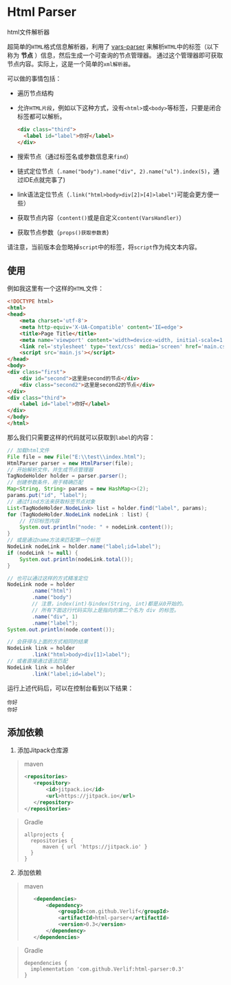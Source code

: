 # Html Parser

html文件解析器

超简单的`HTML`格式信息解析器，利用了 [vars-parser](https://github.com/Verlif/vars-parser/) 来解析`HTML`中的标签（以下称为 __节点__ ）信息，然后生成一个可查询的节点管理器。
通过这个管理器即可获取节点内容。实际上，这是一个简单的`xml解析器`。

可以做的事情包括：

* 遍历节点结构
* 允许`HTML片段`，例如以下这种方式，没有`<html>`或`<body>`等标签，只要是闭合标签都可以解析。

  ```html
  <div class="third">
    <label id="label">你好</label>
  </div>
  ```

* 搜索节点（通过标签名或参数信息来`find`）
* 链式定位节点（`.name("body").name("div", 2).name("ul").index(5)`，通过IDE点就完事了)
* link语法定位节点（`.link("html>body>div[2]>[4]>label")`可能会更方便一些）
* 获取节点内容（`content()`或是自定义`content(VarsHandler)`）
* 获取节点参数（`props()获取参数表`)

请注意，当前版本会忽略掉`script`中的标签，将`script`作为纯文本内容。

## 使用

例如我这里有一个这样的`HTML`文件：

```html
<!DOCTYPE html>
<html>
<head>
    <meta charset='utf-8'>
    <meta http-equiv='X-UA-Compatible' content='IE=edge'>
    <title>Page Title</title>
    <meta name='viewport' content='width=device-width, initial-scale=1'>
    <link rel='stylesheet' type='text/css' media='screen' href='main.css'>
    <script src='main.js'></script>
</head>
<body>
<div class="first">
    <div id="second">这里是second的节点</div>
    <div class="second2">这里是second2的节点</div>
</div>
<div class="third">
    <label id="label">你好</label>
</div>
</body>
</html>
```

那么我们只需要这样的代码就可以获取到`label`的内容：

```java
// 加载html文件
File file = new File("E:\\test\\index.html");
HtmlParser parser = new HtmlParser(file);
// 开始解析文件，并生成节点管理器
TagNodeHolder holder = parser.parser();
// 创建参数条件，用于精确匹配
Map<String, String> params = new HashMap<>(2);
params.put("id", "label");
// 通过find方法来获取标签节点对象
List<TagNodeHolder.NodeLink> list = holder.find("label", params);
for (TagNodeHolder.NodeLink nodeLink : list) {
    // 打印标签内容
    System.out.println("node: " + nodeLink.content());
}
// 或是通过name方法来匹配第一个标签
NodeLink nodeLink = holder.name("label;id=label");
if (nodeLink != null) {
    System.out.println(nodeLink.total());
}

// 也可以通过这样的方式精准定位
NodeLink node = holder
        .name("html")
        .name("body")
        // 注意，index(int)与index(String, int)都是从0开始的。
        // 所有下面这行代码实际上是指向的第二个名为 div 的标签。
        .name("div", 1)
        .name("label");
System.out.println(node.content());

// 会获得与上面的方式相同的结果
NodeLink link = holder
        .link("html>body>div[1]>label");
// 或者直接通过语法匹配
NodeLink link = holder
        .link("label;id=label");
```

运行上述代码后，可以在控制台看到以下结果：

```text
你好
你好
```

## 添加依赖

1. 添加Jitpack仓库源

> maven
> ```xml
> <repositories>
>    <repository>
>        <id>jitpack.io</id>
>        <url>https://jitpack.io</url>
>    </repository>
> </repositories>
> ```

> Gradle
> ```text
> allprojects {
>   repositories {
>       maven { url 'https://jitpack.io' }
>   }
> }
> ```

2. 添加依赖

> maven
> ```xml
>    <dependencies>
>        <dependency>
>            <groupId>com.github.Verlif</groupId>
>            <artifactId>html-parser</artifactId>
>            <version>0.3</version>
>        </dependency>
>    </dependencies>
> ```

> Gradle
> ```text
> dependencies {
>   implementation 'com.github.Verlif:html-parser:0.3'
> }
> ```
